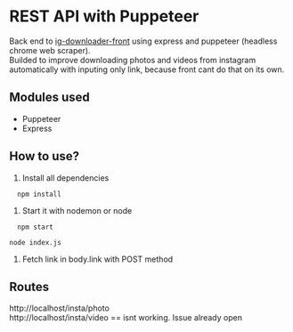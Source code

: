 # REST API with Puppeteer 
Back end to [ig-downloader-front](https://github.com/snoh666/IG-downloader-front) using express and puppeteer (headless chrome web scraper).\
Builded to improve downloading photos and videos from instagram automatically with inputing only link, because front cant do that on its own.
## Modules used
* Puppeteer
* Express
## How to use?
1. Install all dependencies
  ````console
    npm install
  ````
1. Start it with nodemon or node
  ````console
    npm start
  ````
  ````console
  node index.js
  ````
1. Fetch link in body.link with POST method
## Routes
 http://localhost/insta/photo \
 http://localhost/insta/video == isnt working. Issue already open
